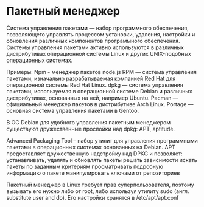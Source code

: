 # Пакетный менеджер

Система управления пакетами — набор программного обеспечения, позволяющего управлять процессом установки, удаления, настройки и обновления различных компонентов программного обеспечения. Системы управления пакетами активно используются в различных дистрибутивах операционной системы Linux и других UNIX-подобных операционных системах.

Примеры:
Npm - менеджер пакетов node.js
RPM — система управления пакетами, изначально разрабатываемая компанией Red Hat для операционной системы Red Hat Linux.
dpkg — система управления пакетами, используемая в операционной системе Debian и различных дистрибутивах, основанных на ней, например Ubuntu.
Pacman — официальный менеджер пакетов в дистрибутиве Arch Linux.
Portage — основная система управления пакетами в Gentoo.

В ОС Debian для удобного управления пакетным менеджером существуют дружественные прослойки над dpkg: APT, aptitude.

Advanced Packaging Tool – набор утилит для управления программными пакетами в операционных системах основанных на Debian. APT предоставляет дружественную надстройку над DPKG и позволяет:
устанавливать, удалять и обновлять пакеты
решать зависимости
искать пакеты по заданным критериям
просматривать подробную информацию о пакете
манипулировать ключами от репозиториев

Пакетный менеджер в Linux требует прав суперпользователя, поэтому вызывать его нужно либо от root, либо используя утилиту sudo (англ. substitute user and do).
Его настройки хранятся в /etc/apt/apt.conf 